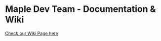 # Maple Dev Team - Documentation & Wiki

<a href="https://github.com/maple-dev-team/docs/wiki">Check our Wiki Page here</a>
